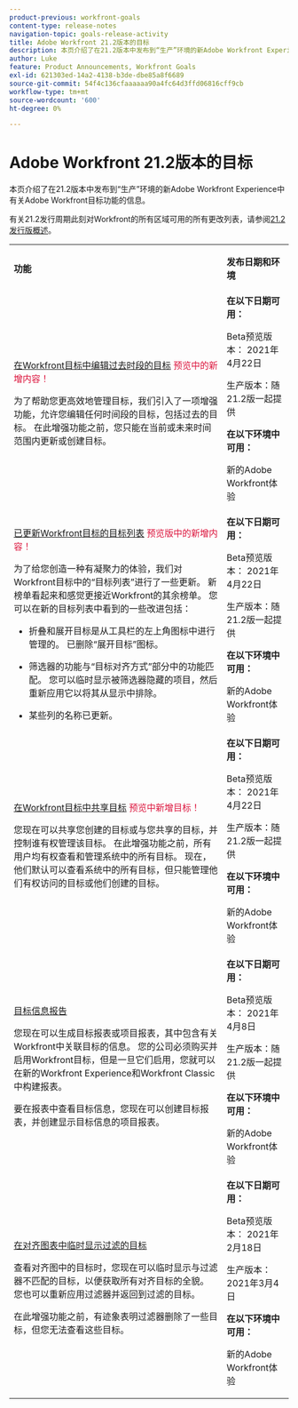 ```yaml
---
product-previous: workfront-goals
content-type: release-notes
navigation-topic: goals-release-activity
title: Adobe Workfront 21.2版本的目标
description: 本页介绍了在21.2版本中发布到“生产”环境的新Adobe Workfront Experience中有关Adobe Workfront目标功能的信息。
author: Luke
feature: Product Announcements, Workfront Goals
exl-id: 621303ed-14a2-4138-b3de-dbe85a8f6689
source-git-commit: 54f4c136cfaaaaaa90a4fc64d3ffd06816cff9cb
workflow-type: tm+mt
source-wordcount: '600'
ht-degree: 0%

---
```


# Adobe Workfront 21.2版本的目标

本页介绍了在21.2版本中发布到“生产”环境的新Adobe Workfront Experience中有关Adobe Workfront目标功能的信息。

有关21.2发行周期此刻对Workfront的所有区域可用的所有更改列表，请参阅[21.2发行版概述](../../../../product-announcements/product-releases/21.2-release-activity/21-2-release-overview.md)。

<table style="table-layout:auto"> 
 <col> 
 <col> 
 <tbody> 
  <tr> 
   <td> <p><strong>功能</strong> </p> </td> 
   <td> <p><strong>发布日期和环境</strong> </p> </td> 
  </tr> 
  <tr data-mc-conditions=""> 
   <td> <p><a href="../../../../product-announcements/product-releases/goals-release-activity/goals-21.2-release/goals-apr-19.md#top" class="MCXref xref" xrefformat="{para}">在Workfront目标中编辑过去时段的目标</a> <span class="uitext" style="color: #dc143c;">预览中的新增内容！</span></p> <p>为了帮助您更高效地管理目标，我们引入了一项增强功能，允许您编辑任何时间段的目标，包括过去的目标。 在此增强功能之前，您只能在当前或未来时间范围内更新或创建目标。</p> </td> 
   <td><strong>在以下日期可用：</strong> <p>Beta预览版本： 2021年4月22日</p> <p>生产版本：随21.2版一起提供</p> <p><strong>在以下环境中可用：</strong> </p> <p>新的Adobe Workfront体验 </p> </td> 
  </tr> 
  <tr data-mc-conditions=""> 
   <td> <p><a href="../../../../product-announcements/product-releases/goals-release-activity/goals-21.2-release/goals-apr-19.md#an" class="MCXref xref" xrefformat="{para}">已更新Workfront目标的目标列表</a> <span class="uitext" style="color: #dc143c;">预览版中的新增内容！</span></p> <p>为了给您创造一种有凝聚力的体验，我们对Workfront目标中的“目标列表”进行了一些更新。 新榜单看起来和感觉更接近Workfront的其余榜单。 您可以在新的目标列表中看到的一些改进包括：</p> 
    <ul> 
     <li> <p>折叠和展开目标是从工具栏的左上角图标中进行管理的。 已删除“展开目标”图标。</p> </li> 
     <li> <p>筛选器的功能与“目标对齐方式”部分中的功能匹配。 您可以临时显示被筛选器隐藏的项目，然后重新应用它以将其从显示中排除。</p> </li> 
     <li> <p>某些列的名称已更新。</p> </li> 
    </ul> </td> 
   <td><strong>在以下日期可用：</strong> <p>Beta预览版本： 2021年4月22日</p> <p>生产版本：随21.2版一起提供</p> <p><strong>在以下环境中可用：</strong> </p> <p>新的Adobe Workfront体验 </p> </td> 
  </tr> 
  <tr data-mc-conditions=""> 
   <td> <p><a href="../../../../product-announcements/product-releases/goals-release-activity/goals-21.2-release/goals-apr-19.md#share" class="MCXref xref" xrefformat="{para}">在Workfront目标中共享目标</a> <span class="uitext" style="color: #dc143c;">预览中新增目标！</span></p> <p>您现在可以共享您创建的目标或与您共享的目标，并控制谁有权管理该目标。 在此增强功能之前，所有用户均有权查看和管理系统中的所有目标。 现在，他们默认可以查看系统中的所有目标，但只能管理他们有权访问的目标或他们创建的目标。</p> </td> 
   <td><strong>在以下日期可用：</strong> <p>Beta预览版本： 2021年4月22日</p> <p>生产版本：随21.2版一起提供</p> <p><strong>在以下环境中可用：</strong> </p> <p>新的Adobe Workfront体验 </p> </td> 
  </tr> 
  <tr data-mc-conditions=""> 
   <td> <p><a href="../../../../product-announcements/product-releases/goals-release-activity/goals-21.2-release/goals-apr-5.md#top" class="MCXref xref" xrefformat="{para}">目标信息报告</a> </p> <p>您现在可以生成目标报表或项目报表，其中包含有关Workfront中关联目标的信息。 您的公司必须购买并启用Workfront目标，但是一旦它们启用，您就可以在新的Workfront Experience和Workfront Classic中构建报表。</p> <p>要在报表中查看目标信息，您现在可以创建目标报表，并创建显示目标信息的项目报表。</p> </td> 
   <td><strong>在以下日期可用：</strong> <p>Beta预览版本： 2021年4月8日</p> <p>生产版本：随21.2版一起提供</p> <p><strong>在以下环境中可用：</strong> </p> <p>新的Adobe Workfront体验 </p> </td> 
  </tr> 
  <tr data-mc-conditions=""> 
   <td> <p><a href="../../../../product-announcements/product-releases/goals-release-activity/goals-21.2-release/goals-feb-15.md#top" class="MCXref xref" xrefformat="{para}">在对齐图表中临时显示过滤的目标</a> </p> <p>查看对齐图中的目标时，您现在可以临时显示与过滤器不匹配的目标，以便获取所有对齐目标的全貌。 您也可以重新应用过滤器并返回到过滤的目标。</p> <p>在此增强功能之前，有迹象表明过滤器删除了一些目标，但您无法查看这些目标。</p> </td> 
   <td><strong>在以下日期可用：</strong> <p>Beta预览版本： 2021年2月18日</p> <p>生产版本： 2021年3月4日</p> <p><strong>在以下环境中可用：</strong> </p> <p>新的Adobe Workfront体验 </p> </td> 
  </tr> 
 </tbody> 
</table>
